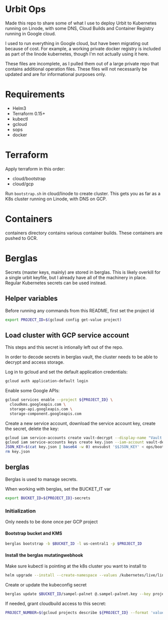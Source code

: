 # Urbit Ops

Made this repo to share some of what I use to deploy Urbit to Kubernetes running on Linode, with some DNS, Cloud Builds and Container Registry running in Google cloud. 

I used to run everything in Google cloud, but have been migrating out because of cost. For example, a working private docker registry is included as part of the linode kubernetes, though I'm not actually using it here.

These files are incomplete, as I pulled them out of a large private repo that contains additional operation files. These files will not necessarily be updated and are for informational purposes only.

# Requirements

 - Helm3
 - Terraform 0.15+
 - kubectl
 - gcloud
 - sops
 - docker

# Terraform

Apply terraform in this order:

 - cloud/bootstrap
 - cloud/gcp

Run `bootstrap.sh` in cloud/linode to create cluster. This gets you as far as a K8s cluster running on Linode, with DNS on GCP.

# Containers

containers directory contains various container builds. These containers are pushed to GCR.

# Berglas

Secrets (master keys, mainly) are stored in berglas. This is likely overkill for a single urbit keyfile, but I already have all of the machinery in place. Regular Kubernetes secrets can be used instead.

## Helper variables

Before running any commands from this README, first set the project id

```bash
export PROJECT_ID=$(gcloud config get-value project)
```

## Load cluster with GCP service account

This steps and this secret is intionally left out of the repo.

In order to decode secrets in berglas vault, the cluster needs to be able to decrypt and access storage. 

Log in to gcloud and set the default application credentials:

```bash
gcloud auth application-default login
```

Enable some Google APIs:
```bash
gcloud services enable --project ${PROJECT_ID} \
  cloudkms.googleapis.com \
  storage-api.googleapis.com \
  storage-component.googleapis.com
```

Create a new service account, download the service account key, create the secret, delete the key:

```bash
gcloud iam service-accounts create vault-decrypt --display-name "Vault decrypter" --description "Workload service account to decrypt secrets from vault"
gcloud iam service-accounts keys create key.json --iam-account vault-decrypt@$PROJECT_ID.iam.gserviceaccount.com
JSON_KEY=$(cat key.json | base64 -w 0) envsubst '$$JSON_KEY' < ops/bootstrap/manifests/secrets.yaml | kubectl apply --namespace soapbubble -f -
rm key.json
```

## berglas

Berglas is used to manage secrets.

When working with berglas, set the BUCKET_IT var

```bash
export BUCKET_ID=${PROJECT_ID}-secrets
```

### Initialization

Only needs to be done once per GCP project

#### Bootstrap bucket and KMS

```bash
berglas bootstrap -b $BUCKET_ID -l us-central1 -p $PROJECT_ID
```

#### Install the berglas mutatingwebhook

Make sure kubectl is pointing at the k8s cluster you want to install to

```bash
helm upgrade --install --create-namespace --values /kubernetes/live/linode/berglas-mutatingwebhook/values.yaml berglas kubernetes/charts/internal/berglas-mutatingwebhook/0.0.1
```

Create or update the kubeconfig secret

```bash
berglas update $BUCKET_ID/sampel-palnet @.sampel-palnet.key --key projects/$PROJECT_ID/locations/global/keyRings/berglas/cryptoKeys/berglas-key --create-if-missing
```

If needed, grant cloudbuild access to this secret:

```bash
PROJECT_NUMBER=$(gcloud projects describe ${PROJECT_ID} --format 'value(projectNumber)') SA_EMAIL=${PROJECT_NUMBER}@cloudbuild.gserviceaccount.com berglas grant ${BUCKET_ID}/kubeconfig --member serviceAccount:${SA_EMAIL}
```
